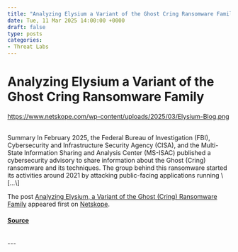 ```yaml
---
title: "Analyzing Elysium a Variant of the Ghost Cring Ransomware Family"
date: Tue, 11 Mar 2025 14:00:00 +0000
draft: false
type: posts
categories: 
- Threat Labs
---
```

# Analyzing Elysium a Variant of the Ghost Cring Ransomware Family
https://www.netskope.com/wp-content/uploads/2025/03/Elysium-Blog.png
<br/>

<br/>
Summary In February 2025, the Federal Bureau of Investigation (FBI), Cybersecurity and Infrastructure Security Agency (CISA), and the Multi-State Information Sharing and Analysis Center (MS-ISAC) published a cybersecurity advisory to share information about the Ghost (Cring) ransomware and its techniques. The group behind this ransomware started its activities around 2021 by attacking public-facing applications running \[…\]

The post [Analyzing Elysium, a Variant of the Ghost (Cring) Ransomware Family](https://www.netskope.com/blog/analyzing-elysium-a-variant-of-the-ghost-cring-ransomware-family) appeared first on [Netskope](https://www.netskope.com).

#### [Source](https://www.netskope.com/blog/analyzing-elysium-a-variant-of-the-ghost-cring-ransomware-family)

<br/>
---

